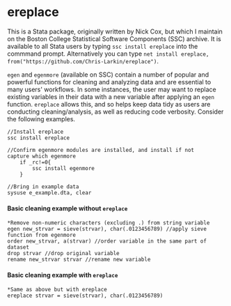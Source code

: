 # ereplace

This is a Stata package, originally written by Nick Cox, but which I maintain on the Boston College Statistical Software Components (SSC) archive. It is available to all Stata users by typing `ssc install ereplace` into the commmand prompt. Alternatively you can type `net install ereplace, from("https://github.com/Chris-Larkin/ereplace")`. 

`egen` and `egenmore` (available on SSC) contain a number of popular and powerful functions for cleaning and analyzing data and are essential to many users' workflows. In some instances, the user may want to replace existing variables in their data with a new variable after applying an `egen` function. `ereplace` allows this, and so helps keep data tidy as users are conducting cleaning/analysis, as well as reducing code verbosity. Consider the following examples.

```
//Install ereplace
ssc install ereplace

//Confirm egenmore modules are installed, and install if not
capture which egenmore
	if _rc!=0{
		ssc install egenmore
	}

//Bring in example data
sysuse e_example.dta, clear

```
#### Basic cleaning example without `ereplace`
```
*Remove non-numeric characters (excluding .) from string variable
egen new_strvar = sieve(strvar), char(.0123456789) //apply sieve function from egenmore
order new_strvar, a(strvar) //order variable in the same part of dataset
drop strvar //drop original variable
rename new_strvar strvar //rename new variable
```

#### Basic cleaning example with `ereplace`
```
*Same as above but with ereplace
ereplace strvar = sieve(strvar), char(.0123456789)
```
